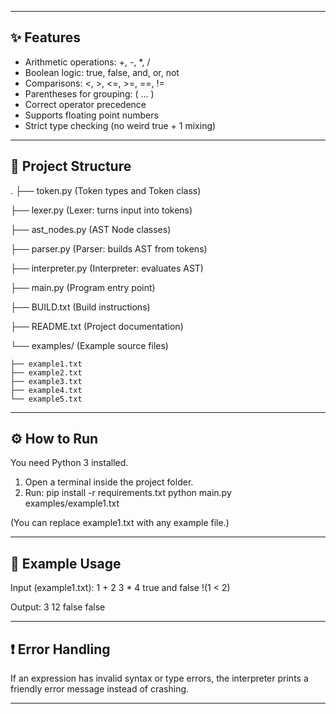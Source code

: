------------------------------------------------------------

✨ Features
------------
- Arithmetic operations: +, -, *, /
- Boolean logic: true, false, and, or, not
- Comparisons: <, >, <=, >=, ==, !=
- Parentheses for grouping: ( ... )
- Correct operator precedence
- Supports floating point numbers
- Strict type checking (no weird true + 1 mixing)

------------------------------------------------------------

📁 Project Structure
---------------------
.
├── token.py           (Token types and Token class)

├── lexer.py           (Lexer: turns input into tokens)

├── ast_nodes.py       (AST Node classes)

├── parser.py          (Parser: builds AST from tokens)

├── interpreter.py     (Interpreter: evaluates AST)

├── main.py            (Program entry point)

├── BUILD.txt          (Build instructions)

├── README.txt         (Project documentation)

└── examples/          (Example source files)

    ├── example1.txt
    ├── example2.txt
    ├── example3.txt
    ├── example4.txt
    └── example5.txt

------------------------------------------------------------

⚙️ How to Run
--------------
You need Python 3 installed.

1. Open a terminal inside the project folder.
2. Run:
   pip install -r requirements.txt
   python main.py examples/example1.txt

(You can replace example1.txt with any example file.)

------------------------------------------------------------

📝 Example Usage
------------------
Input (example1.txt):
    1 + 2
    3 * 4
    true and false
    !(1 < 2)

Output:
    3
    12
    false
    false

------------------------------------------------------------

❗ Error Handling
------------------
If an expression has invalid syntax or type errors,
the interpreter prints a friendly error message instead of crashing.

------------------------------------------------------------
